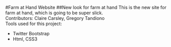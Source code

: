 #Farm at Hand Website
##New look for farm at hand
This is the new site for farm at hand, which is going to be super slick.
<br>
Contributors: Claire Carsley, Gregory Tandiono
<br>
Tools used for this project:
- Twitter Bootstrap
- Html, CSS3
